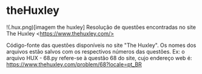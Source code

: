 # theHuxley
!(.hux.png)[imagem the huxley] Resolução de questões encontradas no site The Huxley &lt;https://www.thehuxley.com/>

Código-fonte das questões disponíveis no site "The Huxley".
Os nomes dos arquivos estão salvos com os respectivos números das questões.
Ex: o arquivo HUX - 68.py refere-se à questão 68 do site, cujo endereço web é: https://www.thehuxley.com/problem/68?locale=pt_BR
